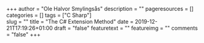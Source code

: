 +++
author = "Ole Halvor Smylingsås"
description = ""
pageresources = []
categories = []
tags = ["C Sharp"]     
slug = ""
title = "The C# Extension Method"
date = 2019-12-21T17:19:26+01:00
draft = "false"
featuretext = ""
featureimg = ""
comments = "false"
+++